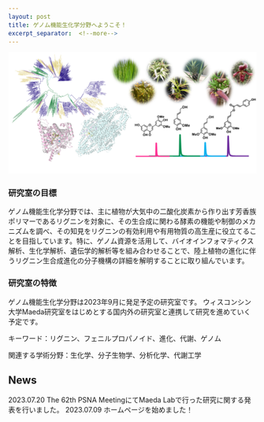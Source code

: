 ```yaml
---
layout: post
title: ゲノム機能生化学分野へようこそ！
excerpt_separator:  <!--more-->
---
```


<meta name="google-site-verification" content="1Zld03pQVZMpXktMp7lfifzah7Nad-kHSfDCSV5474M" />


![Figure0](../category/Figure0.png)

### 研究室の目標

ゲノム機能生化学分野では、主に植物が大気中の二酸化炭素から作り出す芳香族ポリマーであるリグニンを対象に、その生合成に関わる酵素の機能や制御のメカニズムを調べ、その知見をリグニンの有効利用や有用物質の高生産に役立てることを目指しています。特に、ゲノム資源を活用して、バイオインフォマティクス解析、生化学解析、遺伝学的解析等を組み合わせることで、陸上植物の進化に伴うリグニン生合成進化の分子機構の詳細を解明することに取り組んでいます。


### 研究室の特徴

ゲノム機能生化学分野は2023年9月に発足予定の研究室です。
ウィスコンシン大学Maeda研究室をはじめとする国内外の研究室と連携して研究を進めていく予定です。

キーワード：リグニン、フェニルプロパノイド、進化、代謝、ゲノム

関連する学術分野：生化学、分子生物学、分析化学、代謝工学

## News

2023.07.20 The 62th PSNA MeetingにてMaeda Labで行った研究に関する発表を行いました。
2023.07.09 ホームページを始めました！



